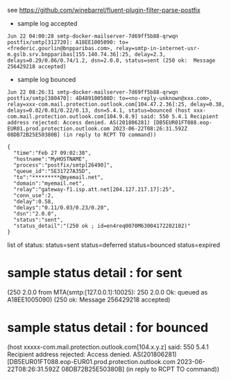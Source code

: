 see  https://github.com/winebarrel/fluent-plugin-filter-parse-postfix



* sample log accepted
```
Jun 22 04:00:28 smtp-docker-mailserver-7d69ff5b88-qrwqn postfix/smtp[312720]: A18EE1005090: to=<frederic.gourlin@bnpparibas.com>, relay=smtp-in-internet-usr-m.gslb.srv.bnpparibas[155.140.74.36]:25, delay=2.3, delays=0.29/0.06/0.74/1.2, dsn=2.0.0, status=sent (250 ok:  Message 256429218 accepted)
```


* sample log bounced
```
Jun 22 08:26:31 smtp-docker-mailserver-7d69ff5b88-qrwqn postfix/smtp[380470]: 4D489100508D: to=<no-reply-unknown@xxx.com>, relay=xxx-com.mail.protection.outlook.com[104.47.2.36]:25, delay=0.38, delays=0.02/0.01/0.22/0.13, dsn=5.4.1, status=bounced (host xxx-com.mail.protection.outlook.com[104.9.8.9] said: 550 5.4.1 Recipient address rejected: Access denied. AS(201806281) [DB5EUR01FT088.eop-EUR01.prod.protection.outlook.com 2023-06-22T08:26:31.592Z 08DB72B25E50380B] (in reply to RCPT TO command))
```



```
{
  "time":"Feb 27 09:02:38",
  "hostname":"MyHOSTNAME",
  "process":"postfix/smtp[26490]",
  "queue_id":"5E31727A35D",
  "to":"*********@myemail.net",
  "domain":"myemail.net",
  "relay":"gateway-f1.isp.att.net[204.127.217.17]:25",
  "conn_use":2,
  "delay":0.58,
  "delays":"0.11/0.03/0.23/0.20",
  "dsn":"2.0.0",
  "status":"sent",
  "status_detail":"(250 ok ; id=en4req0070M63004172202102)"
}
```

list of status: 
status=sent
status=deferred
status=bounced
status=expired



# sample status detail : for sent

(250 2.0.0 from MTA(smtp:[127.0.0.1]:10025): 250 2.0.0 Ok: queued as A18EE1005090)
(250 ok:  Message 256429218 accepted)

# sample status detail : for bounced
(host xxxxx-com.mail.protection.outlook.com[104.x.y.z] said: 550 5.4.1 Recipient address rejected: Access denied. AS(201806281) [DB5EUR01FT088.eop-EUR01.prod.protection.outlook.com 2023-06-22T08:26:31.592Z 08DB72B25E50380B] (in reply to RCPT TO command))